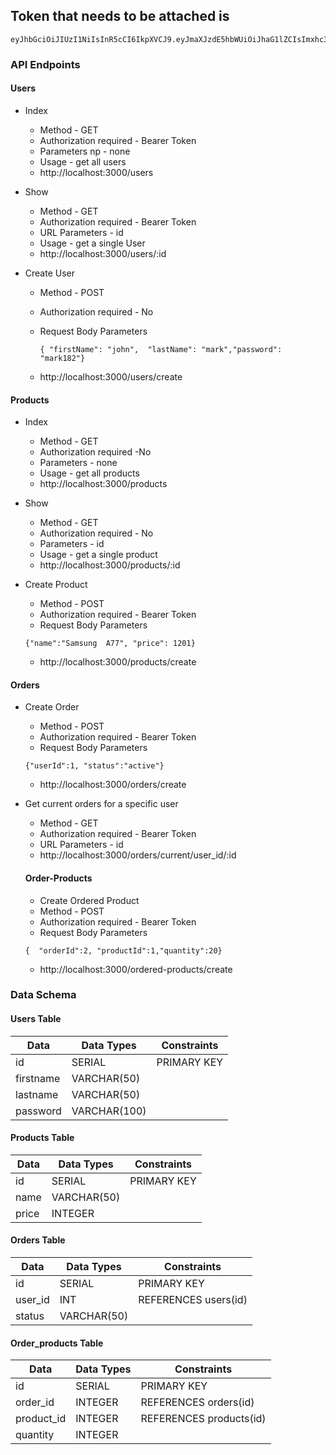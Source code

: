 ## Token that needs to be attached is 
```
eyJhbGciOiJIUzI1NiIsInR5cCI6IkpXVCJ9.eyJmaXJzdE5hbWUiOiJhaG1lZCIsImxhc3ROYW1lIjoiQWx5IiwiaWF0IjoxNjc1MzUwODU5fQ.ixq7tJJ6pUvst80TeKA7A5wlGfcCCmwtamMCsB_B0OE
```
###  API Endpoints
#### Users
- Index 
  * Method           -  GET
  * Authorization required    - Bearer Token
  * Parameters    np    - none
  * Usage             - get all users
  * http://localhost:3000/users

- Show 
  * Method           -  GET
  * Authorization required    - Bearer Token
  * URL Parameters        - id
  * Usage             - get a single User
  * http://localhost:3000/users/:id
 

- Create User
  * Method           -  POST
  * Authorization required    - No
  * Request Body Parameters

       ```
       { "firstName": "john",  "lastName": "mark","password": "mark182"}
       ```
  * http://localhost:3000/users/create

#### Products

- Index 
  * Method           -  GET
  * Authorization required    -No
  * Parameters        - none
  * Usage             - get all products
  * http://localhost:3000/products

- Show 
  * Method           -  GET
  * Authorization required    - No
  * Parameters        - id
  * Usage             - get a single product
  * http://localhost:3000/products/:id
 

- Create Product
  * Method           -  POST
  * Authorization required    - Bearer Token
  * Request Body Parameters    

  ```
  {"name":"Samsung  A77", "price": 1201}
  ```
  * http://localhost:3000/products/create


#### Orders 

- Create Order
  * Method           -  POST
  * Authorization required    - Bearer Token
  * Request Body Parameters   

  ```
  {"userId":1, "status":"active"}
  ```
  * http://localhost:3000/orders/create


- Get current orders for a specific user
  * Method           -  GET
  * Authorization required    - Bearer Token
  * URL Parameters        -  id
  * http://localhost:3000/orders/current/user_id/:id

  #### Order-Products
  - Create Ordered Product
  * Method            - POST
  * Authorization required    - Bearer  Token
  * Request Body Parameters 

  ```
  {  "orderId":2, "productId":1,"quantity":20}
  ```
  * http://localhost:3000/ordered-products/create


  
### Data Schema
#### Users Table

| Data | Data Types | Constraints  |
| ------------------ | ------------------ |  ------------------ |
| id | SERIAL | PRIMARY KEY |
| firstname | VARCHAR(50) 
| lastname | VARCHAR(50) 
| password | VARCHAR(100)
#### Products Table
| Data | Data Types | Constraints  |
| ------------------ | ------------------ |  ------------------ |
| id | SERIAL | PRIMARY KEY |
| name | VARCHAR(50) |
| price | INTEGER |

#### Orders Table
| Data | Data Types | Constraints  |
| ------------------ | ------------------ |  ------------------ |
| id | SERIAL | PRIMARY KEY |
| user_id | INT |  REFERENCES users(id) | NOT NULL |
| status | VARCHAR(50) |


#### Order_products Table
| Data | Data Types | Constraints  |
| ------------------ | ------------------ |  ------------------ |
| id | SERIAL | PRIMARY KEY |
| order_id | INTEGER | REFERENCES orders(id) |
| product_id | INTEGER | REFERENCES products(id) |
| quantity | INTEGER |  |

